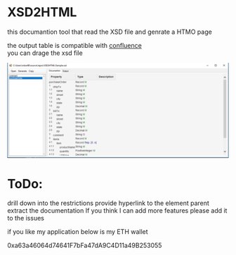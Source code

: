 # XSD2HTML
this documantion tool that read the XSD file and genrate a HTMO page 
 
the output table is compatible with [confluence](https://www.atlassian.com/software/confluence)  
you can drage the xsd file 

![UI](Capture.PNG)
# ToDo:
drill down into the restrictions 
provide hyperlink to the element parent 
extract the documentation 
If you think I can add more features please add it to the issues 
 
 
if you like my application below is my ETH wallet 

 0xa63a46064d74641F7bFa47dA9C4D11a49B253055
